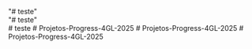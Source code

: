 "# teste"  
"# teste"  
#   t e s t e  
 #   P r o j e t o s - P r o g r e s s - 4 G L - 2 0 2 5  
 #   P r o j e t o s - P r o g r e s s - 4 G L - 2 0 2 5  
 #   P r o j e t o s - P r o g r e s s - 4 G L - 2 0 2 5  
 
